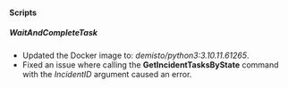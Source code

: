 
#### Scripts

##### WaitAndCompleteTask
- Updated the Docker image to: *demisto/python3:3.10.11.61265*.
- Fixed an issue where calling the **GetIncidentTasksByState** command with the *IncidentID* argument caused an error.
